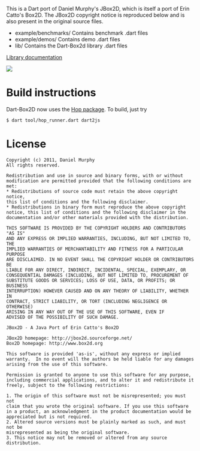 This is a Dart port of Daniel Murphy's JBox2D, which is itself a port of Erin
Catto's Box2D. The JBox2D copyright notice is reproduced below and is also
present in the original source files.

* example/benchmarks/   Contains benchmark .dart files
* example/demos/        Contains demo .dart files
* lib/         	        Contains the Dart-Box2d library .dart files

[Library documentation](http://dart-lang.github.io/dart-box2d/)


[![](https://drone.io/github.com/dart-lang/dart-box2d/status.png)](https://drone.io/github.com/dart-lang/dart-box2d/latest)

Build instructions
==================
Dart-Box2D now uses the [Hop package](https://github.com/dart-lang/hop). To build, just try

    $ dart tool/hop_runner.dart dart2js


License
=======


```
Copyright (c) 2011, Daniel Murphy
All rights reserved.

Redistribution and use in source and binary forms, with or without
modification are permitted provided that the following conditions are met:
* Redistributions of source code must retain the above copyright notice,
this list of conditions and the following disclaimer.
* Redistributions in binary form must reproduce the above copyright
notice, this list of conditions and the following disclaimer in the
documentation and/or other materials provided with the distribution.

THIS SOFTWARE IS PROVIDED BY THE COPYRIGHT HOLDERS AND CONTRIBUTORS "AS IS"
AND ANY EXPRESS OR IMPLIED WARRANTIES, INCLUDING, BUT NOT LIMITED TO, THE
IMPLIED WARRANTIES OF MERCHANTABILITY AND FITNESS FOR A PARTICULAR PURPOSE
ARE DISCLAIMED. IN NO EVENT SHALL THE COPYRIGHT HOLDER OR CONTRIBUTORS BE
LIABLE FOR ANY DIRECT, INDIRECT, INCIDENTAL, SPECIAL, EXEMPLARY, OR
CONSEQUENTIAL DAMAGES (INCLUDING, BUT NOT LIMITED TO, PROCUREMENT OF
SUBSTITUTE GOODS OR SERVICES; LOSS OF USE, DATA, OR PROFITS; OR BUSINESS
INTERRUPTION) HOWEVER CAUSED AND ON ANY THEORY OF LIABILITY, WHETHER IN
CONTRACT, STRICT LIABILITY, OR TORT (INCLUDING NEGLIGENCE OR OTHERWISE)
ARISING IN ANY WAY OUT OF THE USE OF THIS SOFTWARE, EVEN IF
ADVISED OF THE POSSIBILITY OF SUCH DAMAGE.
```
```
JBox2D - A Java Port of Erin Catto's Box2D

JBox2D homepage: http://jbox2d.sourceforge.net/ 
Box2D homepage: http://www.box2d.org

This software is provided 'as-is', without any express or implied
warranty.  In no event will the authors be held liable for any damages
arising from the use of this software.

Permission is granted to anyone to use this software for any purpose,
including commercial applications, and to alter it and redistribute it
freely, subject to the following restrictions:

1. The origin of this software must not be misrepresented; you must not
claim that you wrote the original software. If you use this software
in a product, an acknowledgment in the product documentation would be
appreciated but is not required.
2. Altered source versions must be plainly marked as such, and must not be
misrepresented as being the original software.
3. This notice may not be removed or altered from any source distribution.
```
